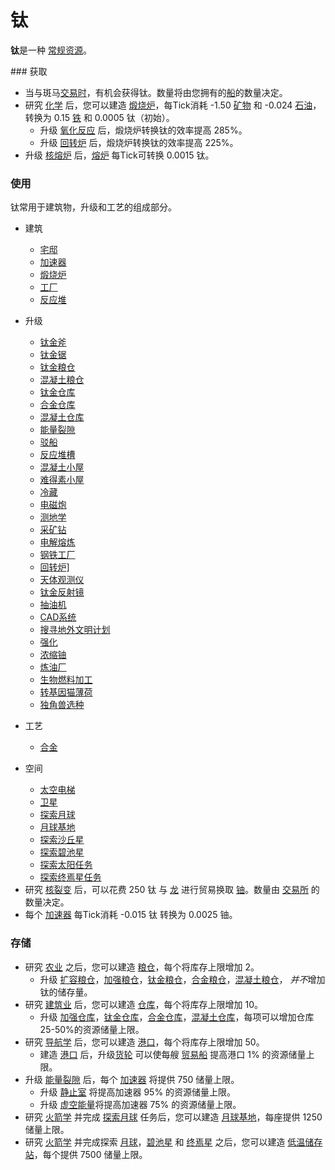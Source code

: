 # 钛

<p><strong>钛</strong>是一种 <a href="?file=003-资源大全/005-资源介绍#常规资源">常规资源</a>。</p> 
### 获取
<ul>
<li>当与斑马<a href="?file=001-猫咪百科/05-贸易">交易时</a>，有机会获得钛。数量将由您拥有的<a href="?file=003-资源大全/26-贸易船">船</a>的数量决定。
<li>研究 <a href="?file=001-猫咪百科/03-科学/01-科学#化学">化学</a> 后，您可以建造 <a href="?file=001-猫咪百科/01-建筑物/06-工业建筑#煅烧炉">煅烧炉</a>，每Tick消耗 -1.50 <a href="?file=003-资源大全/03-矿物">矿物</a> 和 -0.024 <a href="?file=003-资源大全/08-石油">石油</a>，转换为 0.15 <a href="?file=003-资源大全/05-铁">铁</a> 和 0.0005 钛（初始）。
<ul>
<li>升级 <a href="?file=001-猫咪百科/04-工坊/01-升级#氧化反应">氧化反应</a> 后，煅烧炉转换钛的效率提高 285%。</li>
<li>升级 <a href="?file=001-猫咪百科/04-工坊/01-升级#回转炉">回转炉</a> 后，煅烧炉转换钛的效率提高 225%。</li>
</ul>
<li>升级 <a href="?file=001-猫咪百科/04-工坊/01-升级#核熔炉">核熔炉</a> 后，<a href="?file=001-猫咪百科/01-建筑物/06-工业建筑#熔炉">熔炉</a> 每Tick可转换 0.0015 钛。</li>
</ul> 

### 使用
<p>钛常用于建筑物，升级和工艺的组成部分。</p> 
<ul>
<li>建筑</li>
<ul>
<li><a href="?file=001-猫咪百科/01-建筑物/02-猫口建筑#宅邸">宅邸</a></li>
<li><a href="?file=001-猫咪百科/01-建筑物/05-资源建筑#加速器">加速器</a></li>
<li><a href="?file=001-猫咪百科/01-建筑物/06-工业建筑#煅烧炉">煅烧炉</a></li>
<li><a href="?file=001-猫咪百科/01-建筑物/06-工业建筑#工厂">工厂</a></li>
<li><a href="?file=001-猫咪百科/01-建筑物/06-工业建筑#反应堆">反应堆</a></li>
</ul>
</ul>

<ul>
<li>升级</li>
<ul>
<li><a href="?file=001-猫咪百科/04-工坊/01-升级#钛金斧">钛金斧</a></li>
<li><a href="?file=001-猫咪百科/04-工坊/01-升级#钛金锯">钛金锯</a></li>
<li><a href="?file=001-猫咪百科/04-工坊/01-升级#钛金粮仓">钛金粮仓</a></li>
<li><a href="?file=001-猫咪百科/04-工坊/01-升级#混凝土粮仓">混凝土粮仓</a></li>
<li><a href="?file=001-猫咪百科/04-工坊/01-升级#钛金仓库">钛金仓库</a></li>
<li><a href="?file=001-猫咪百科/04-工坊/01-升级#合金仓库">合金仓库</a></li>
<li><a href="?file=001-猫咪百科/04-工坊/01-升级#混凝土仓库">混凝土仓库</a></li>
<li><a href="?file=001-猫咪百科/04-工坊/01-升级#能量裂隙">能量裂隙</a></li>
<li><a href="?file=001-猫咪百科/04-工坊/01-升级#驳船">驳船</a></li>
<li><a href="?file=001-猫咪百科/04-工坊/01-升级#反应堆槽">反应堆槽</a></li>
<li><a href="?file=001-猫咪百科/04-工坊/01-升级#混凝土小屋">混凝土小屋</a></li>
<li><a href="?file=001-猫咪百科/04-工坊/01-升级#难得素小屋">难得素小屋</a></li>
<li><a href="?file=001-猫咪百科/04-工坊/01-升级#冷藏">冷藏</a></li>
<li><a href="?file=001-猫咪百科/04-工坊/01-升级#电磁炮">电磁炮</a></li>
<li><a href="?file=001-猫咪百科/04-工坊/01-升级#测地学">测地学</a></li>
<li><a href="?file=001-猫咪百科/04-工坊/01-升级#采矿钻">采矿钻</a></li>
<li><a href="?file=001-猫咪百科/04-工坊/01-升级#电解熔炼">电解熔炼</a></li>
<li><a href="?file=001-猫咪百科/04-工坊/01-升级#钢铁工厂">钢铁工厂</a></li>
<li><a href="?file=001-猫咪百科/04-工坊/01-升级#回转炉]">回转炉]</a></li>
<li><a href="?file=001-猫咪百科/04-工坊/01-升级#天体观测仪">天体观测仪</a></li>
<li><a href="?file=001-猫咪百科/04-工坊/01-升级#钛金反射镜">钛金反射镜</a></li>
<li><a href="?file=001-猫咪百科/04-工坊/01-升级#抽油机">抽油机</a></li>
<li><a href="?file=001-猫咪百科/04-工坊/01-升级#CAD系统">CAD系统</a></li>
<li><a href="?file=001-猫咪百科/04-工坊/01-升级#搜寻地外文明计划">搜寻地外文明计划</a></li>
<li><a href="?file=001-猫咪百科/04-工坊/01-升级#强化">强化</a></li>
<li><a href="?file=001-猫咪百科/04-工坊/01-升级#浓缩铀">浓缩铀</a></li>
<li><a href="?file=001-猫咪百科/04-工坊/01-升级#炼油厂">炼油厂</a></li>
<li><a href="?file=001-猫咪百科/04-工坊/01-升级#生物燃料加工">生物燃料加工</a></li>
<li><a href="?file=001-猫咪百科/04-工坊/01-升级转基因猫薄荷">转基因猫薄荷</a></li>
<li><a href="?file=001-猫咪百科/04-工坊/01-升级#独角兽选种">独角兽选种</a></li>
</ul></ul>

<ul>
<li> 工艺</li>
<ul>
<li><a href="?file=003-资源大全/33-合金">合金</a></li>
</ul>
</ul>

<ul>
<li> 空间</li>
<ul>
<li><a href="?file=001-猫咪百科/07-空间/03-喵星#太空电梯">太空电梯</a></li>
<li><a href="?file=001-猫咪百科/07-空间/03-喵星#卫星">卫星</a></li>
<li><a href="?file=001-猫咪百科/07-空间/01-地面控制#探索月球">探索月球</a></li>
<li><a href="?file=001-猫咪百科/07-空间/04-月球#月球基地">月球基地</a></li>
<li><a href="?file=001-猫咪百科/07-空间/01-地面控制#探索沙丘星">探索沙丘星</a></li>
<li><a href="?file=001-猫咪百科/07-空间/01-地面控制#探索碧池星">探索碧池星</a></li>
<li><a href="?file=001-猫咪百科/07-空间/01-地面控制#探索太阳">探索太阳任务</a></li>
<li><a href="?file=001-猫咪百科/07-空间/01-地面控制#探索终焉星">探索终焉星任务</a></li>
</ul>
<li>研究 <a href="?file=001-猫咪百科/03-科学/01-科学#核裂变">核裂变</a> 后，可以花费 250 钛 与 <a href="?file=001-猫咪百科/05-贸易">龙</a> 进行贸易换取 <a href="?file=003-资源大全/10-铀">铀</a>。数量由 <a href="?file=001-猫咪百科/01-建筑物/08-其它建筑#交易所">交易所</a> 的数量决定。</li>
<li>每个 <a href="?file=001-猫咪百科/01-建筑物/05-资源建筑#加速器">加速器</a> 每Tick消耗 -0.015 钛 转换为 0.0025 铀。</li>
</ul> 

### 存储

  <ul>
   <li>研究 <a href="?file=001-猫咪百科/03-科学/01-科学#农业">农业</a> 之后，您可以建造 <a href="?file=001-猫咪百科/01-建筑物/04-存储建筑#粮仓">粮仓</a>，每个将库存上限增加 2。
   <ul>
    <li>升级 <a href="?file=001-猫咪百科/04-工坊/01-升级#扩容粮仓">扩容粮仓</a>，<a href="?file=001-猫咪百科/04-工坊/01-升级#加强粮仓">加强粮仓</a>，<a href="?file=001-猫咪百科/04-工坊/01-升级#钛金粮仓">钛金粮仓</a>，<a href="?file=001-猫咪百科/04-工坊/01-升级#合金粮仓">合金粮仓</a>，<a href="?file=001-猫咪百科/04-工坊/01-升级#混凝土粮仓">混凝土粮仓</a>， <em>并不</em>增加钛的储存量。</li>
   </ul>
   <li>研究 <a href="?file=001-猫咪百科/03-科学/01-科学#建筑业">建筑业</a> 后，您可以建造 <a href="?file=001-猫咪百科/01-建筑物/04-存储建筑#仓库">仓库</a>，每个将库存上限增加 10。
   <ul>
    <li>升级 <a href="?file=001-猫咪百科/04-工坊/01-升级#加强仓库">加强仓库</a>，<a href="?file=001-猫咪百科/04-工坊/01-升级#钛金仓库">钛金仓库</a>，<a href="?file=001-猫咪百科/04-工坊/01-升级#合金仓库">合金仓库</a>，<a href="?file=001-猫咪百科/04-工坊/01-升级#混凝土仓库">混凝土仓库</a>，每项可以增加仓库 25-50%的资源储量上限。</li>
   </ul>
   <li>研究 <a href="?file=001-猫咪百科/03-科学/01-科学#导航学">导航学</a> 后，您可以建造 <a href="?file=001-猫咪百科/01-建筑物/04-存储建筑#港口">港口</a>，每个将库存上限增加 50。
   <ul>
    <li>建造 <a href="?file=001-猫咪百科/01-建筑物/04-存储建筑#港口">港口</a> 后，升级<a href="??file=001-猫咪百科/04-工坊/01-升级#货轮">货轮</a> 可以使每艘 <a href="?file=003-资源大全/26-贸易船">贸易船</a> 提高港口 1% 的资源储量上限。</li>
   </ul>
   <li> 升级 <a href="?file=001-猫咪百科/04-工坊/01-升级#能量裂隙">能量裂隙</a> 后，每个 <a href="?file=001-猫咪百科/01-建筑物/05-资源建筑#加速器">加速器</a> 将提供 750 储量上限。
   <ul>
    <li>升级 <a href="?file=001-猫咪百科/04-工坊/01-升级#静止室">静止室</a> 将提高加速器 95% 的资源储量上限。</li>
    <li>升级 <a href="?file=001-猫咪百科/04-工坊/01-升级#虚空能量">虚空能量</a>将提高加速器 75% 的资源储量上限。</li>
   </ul>
   <li>研究 <a href="?file=001-猫咪百科/03-科学/01-科学#火箭学">火箭学</a> 并完成 <a href="?file=001-猫咪百科/07-空间/01-地面控制#探索月球">探索月球</a> 任务后，您可以建造 <a href="?file=001-猫咪百科/07-空间/04-月球#月球基地">月球基地</a>，每座提供 1250 储量上限。
   <li>研究 <a href="?file=001-猫咪百科/03-科学/01-科学#火箭学">火箭学</a> 并完成探索 <a href="?file=001-猫咪百科/07-空间/01-地面控制#探索月球">月球</a>，<a href="?file=001-猫咪百科/07-空间/01-地面控制#探索碧池星">碧池星</a> 和 <a href="?file=001-猫咪百科/07-空间/01-地面控制#探索终焉星">终焉星</a> 之后，您可以建造 <a href="?file=001-猫咪百科/07-空间/08-终焉#低温储存站">低温储存站</a>，每个提供 7500 储量上限。</li>
  </ul>

